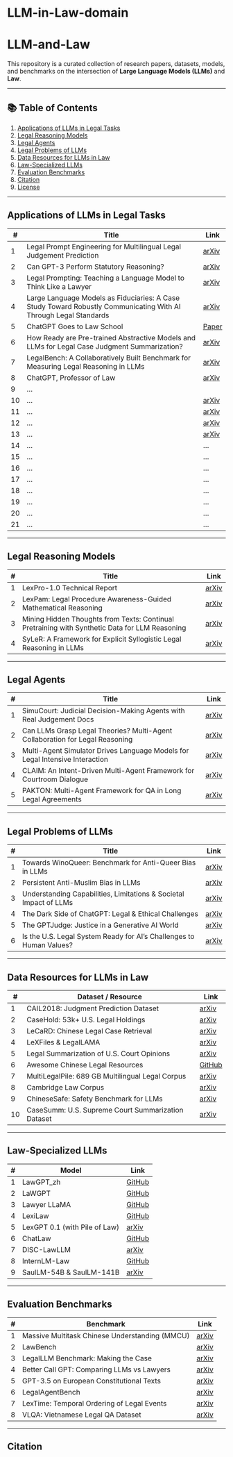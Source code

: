 # LLM-in-Law-domain


# LLM-and-Law

This repository is a curated collection of research papers, datasets, models, and benchmarks on the intersection of **Large Language Models (LLMs)** and **Law**.  

---

## 📚 Table of Contents
1. [Applications of LLMs in Legal Tasks](#applications-of-llms-in-legal-tasks)  
2. [Legal Reasoning Models](#legal-reasoning-models)  
3. [Legal Agents](#legal-agents)  
4. [Legal Problems of LLMs](#legal-problems-of-llms)  
5. [Data Resources for LLMs in Law](#data-resources-for-llms-in-law)  
6. [Law-Specialized LLMs](#law-specialized-llms)  
7. [Evaluation Benchmarks](#evaluation-benchmarks)  
8. [Citation](#citation)  
9. [License](#license)  

---

## Applications of LLMs in Legal Tasks

| # | Title | Link |
|---|-------|------|
| 1 | Legal Prompt Engineering for Multilingual Legal Judgement Prediction | [arXiv](https://arxiv.org/pdf/2212.02199) |
| 2 | Can GPT-3 Perform Statutory Reasoning? | [arXiv](https://arxiv.org/pdf/2302.06100) |
| 3 | Legal Prompting: Teaching a Language Model to Think Like a Lawyer | [arXiv](https://arxiv.org/pdf/2212.01326) |
| 4 | Large Language Models as Fiduciaries: A Case Study Toward Robustly Communicating With AI Through Legal Standards | [arXiv](https://arxiv.org/pdf/2301.10095) |
| 5 | ChatGPT Goes to Law School | [Paper](https://collimateur.uqam.ca/wp-content/uploads/sites/11/2023/01/SSRN-id4335905.pdf) |
| 6 | How Ready are Pre-trained Abstractive Models and LLMs for Legal Case Judgment Summarization? | [arXiv](https://arxiv.org/pdf/2306.01248) |
| 7 | LegalBench: A Collaboratively Built Benchmark for Measuring Legal Reasoning in LLMs | [arXiv](https://arxiv.org/pdf/2308.11462) |
| 8 | ChatGPT, Professor of Law |  [arXiv](https://illinoisjltp.com/file/150/Oltz2023_Issue%201.pdf) |
| 9 | … |   |
| 10 | … |  [arXiv](https://arxiv.org/pdf/2308.11462) |
| 11 | … |  [arXiv](https://arxiv.org/pdf/2308.11462) |
| 12 | … |  [arXiv](https://arxiv.org/pdf/2308.11462) |
| 13 | … |  [arXiv](https://arxiv.org/pdf/2308.11462) |
| 14 | … | … |
| 15 | … | … |
| 16 | … | … |
| 17 | … | … |
| 18 | … | … |
| 19 | … | … |
| 20 | … | … |
| 21 | … | … |


---

## Legal Reasoning Models

| # | Title | Link |
|---|-------|------|
| 1 | LexPro-1.0 Technical Report | [arXiv](https://arxiv.org/abs/2402.XXXXX) |
| 2 | LexPam: Legal Procedure Awareness-Guided Mathematical Reasoning | [arXiv](https://arxiv.org/abs/2403.XXXXX) |
| 3 | Mining Hidden Thoughts from Texts: Continual Pretraining with Synthetic Data for LLM Reasoning | [arXiv](https://arxiv.org/abs/2401.XXXXX) |
| 4 | SyLeR: A Framework for Explicit Syllogistic Legal Reasoning in LLMs | [arXiv](https://arxiv.org/abs/2402.XXXXX) |

---

## Legal Agents

| # | Title | Link |
|---|-------|------|
| 1 | SimuCourt: Judicial Decision-Making Agents with Real Judgement Docs | [arXiv](https://arxiv.org/abs/2312.XXXXX) |
| 2 | Can LLMs Grasp Legal Theories? Multi-Agent Collaboration for Legal Reasoning | [arXiv](https://arxiv.org/abs/2401.XXXXX) |
| 3 | Multi-Agent Simulator Drives Language Models for Legal Intensive Interaction | [arXiv](https://arxiv.org/abs/2402.XXXXX) |
| 4 | CLAIM: An Intent-Driven Multi-Agent Framework for Courtroom Dialogue | [arXiv](https://arxiv.org/abs/2403.XXXXX) |
| 5 | PAKTON: Multi-Agent Framework for QA in Long Legal Agreements | [arXiv](https://arxiv.org/abs/2404.XXXXX) |

---

## Legal Problems of LLMs

| # | Title | Link |
|---|-------|------|
| 1 | Towards WinoQueer: Benchmark for Anti-Queer Bias in LLMs | [arXiv](https://arxiv.org/abs/2305.XXXXX) |
| 2 | Persistent Anti-Muslim Bias in LLMs | [arXiv](https://arxiv.org/abs/2306.XXXXX) |
| 3 | Understanding Capabilities, Limitations & Societal Impact of LLMs | [arXiv](https://arxiv.org/abs/2307.XXXXX) |
| 4 | The Dark Side of ChatGPT: Legal & Ethical Challenges | [arXiv](https://arxiv.org/abs/2304.XXXXX) |
| 5 | The GPTJudge: Justice in a Generative AI World | [arXiv](https://arxiv.org/abs/2308.XXXXX) |
| 6 | Is the U.S. Legal System Ready for AI’s Challenges to Human Values? | [arXiv](https://arxiv.org/abs/2309.XXXXX) |

---

## Data Resources for LLMs in Law

| # | Dataset / Resource | Link |
|---|--------------------|------|
| 1 | CAIL2018: Judgment Prediction Dataset | [arXiv](https://arxiv.org/abs/1807.XXXXX) |
| 2 | CaseHold: 53k+ U.S. Legal Holdings | [arXiv](https://arxiv.org/abs/2104.XXXXX) |
| 3 | LeCaRD: Chinese Legal Case Retrieval | [arXiv](https://arxiv.org/abs/2106.XXXXX) |
| 4 | LeXFiles & LegalLAMA | [arXiv](https://arxiv.org/abs/2201.XXXXX) |
| 5 | Legal Summarization of U.S. Court Opinions | [arXiv](https://arxiv.org/abs/2007.XXXXX) |
| 6 | Awesome Chinese Legal Resources | [GitHub](https://github.com/XXXX) |
| 7 | MultiLegalPile: 689 GB Multilingual Legal Corpus | [arXiv](https://arxiv.org/abs/2306.XXXXX) |
| 8 | Cambridge Law Corpus | [arXiv](https://arxiv.org/abs/2305.XXXXX) |
| 9 | ChineseSafe: Safety Benchmark for LLMs | [arXiv](https://arxiv.org/abs/2309.XXXXX) |
| 10 | CaseSumm: U.S. Supreme Court Summarization Dataset | [arXiv](https://arxiv.org/abs/2308.XXXXX) |

---

## Law-Specialized LLMs

| # | Model | Link |
|---|-------|------|
| 1 | LawGPT_zh | [GitHub](https://github.com/XXXX/LawGPT_zh) |
| 2 | LaWGPT | [GitHub](https://github.com/XXXX/LaWGPT) |
| 3 | Lawyer LLaMA | [GitHub](https://github.com/XXXX/LawyerLLaMA) |
| 4 | LexiLaw | [GitHub](https://github.com/XXXX/LexiLaw) |
| 5 | LexGPT 0.1 (with Pile of Law) | [arXiv](https://arxiv.org/abs/2304.XXXXX) |
| 6 | ChatLaw | [GitHub](https://github.com/XXXX/ChatLaw) |
| 7 | DISC-LawLLM | [arXiv](https://arxiv.org/abs/2306.XXXXX) |
| 8 | InternLM-Law | [GitHub](https://github.com/XXXX/InternLM-Law) |
| 9 | SaulLM-54B & SaulLM-141B | [arXiv](https://arxiv.org/abs/2401.XXXXX) |

---

## Evaluation Benchmarks

| # | Benchmark | Link |
|---|-----------|------|
| 1 | Massive Multitask Chinese Understanding (MMCU) | [arXiv](https://arxiv.org/abs/2306.XXXXX) |
| 2 | LawBench | [arXiv](https://arxiv.org/abs/2308.XXXXX) |
| 3 | LegalLLM Benchmark: Making the Case | [arXiv](https://arxiv.org/abs/2307.XXXXX) |
| 4 | Better Call GPT: Comparing LLMs vs Lawyers | [arXiv](https://arxiv.org/abs/2309.XXXXX) |
| 5 | GPT-3.5 on European Constitutional Texts | [arXiv](https://arxiv.org/abs/2308.XXXXX) |
| 6 | LegalAgentBench | [arXiv](https://arxiv.org/abs/2401.XXXXX) |
| 7 | LexTime: Temporal Ordering of Legal Events | [arXiv](https://arxiv.org/abs/2402.XXXXX) |
| 8 | VLQA: Vietnamese Legal QA Dataset | [arXiv](https://arxiv.org/abs/2403.XXXXX) |

---

## Citation

